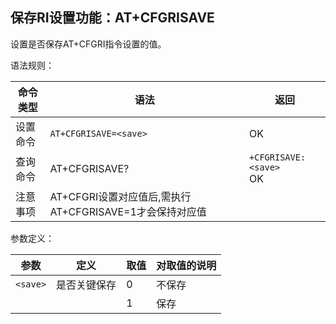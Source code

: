 ## 保存RI设置功能：AT+CFGRISAVE

设置是否保存AT+CFGRI指令设置的值。

语法规则：

| 命令类型 | 语法                                                    | 返回                       |
| -------- | ------------------------------------------------------- | -------------------------- |
| 设置命令 | `AT+CFGRISAVE=<save>`                                   | OK                         |
| 查询命令 | AT+CFGRISAVE?                                           | `+CFGRISAVE:<save>` <br>OK |
| 注意事项 | AT+CFGRI设置对应值后,需执行AT+CFGRISAVE=1才会保持对应值 |                            |

 

参数定义：

| 参数     | 定义         | 取值 | 对取值的说明 |
| -------- | ------------ | ---- | ------------ |
| `<save>` | 是否关键保存 | 0    | 不保存       |
|          |              | 1    | 保存         |
